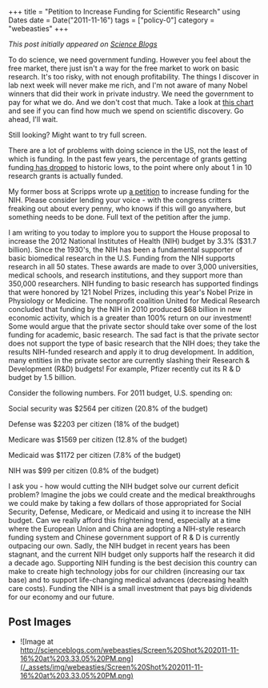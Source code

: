 +++
title = "Petition to Increase Funding for Scientific Research"
using Dates
date = Date("2011-11-16")
tags = ["policy-0"]
category = "webeasties"
+++

_This post initially appeared on [Science Blogs](http://scienceblogs.com/webeasties)_

To do science, we need government funding. However you feel about the free market, there just isn't a way for the free market to work on basic research. It's too risky, with not enough profitability. The things I discover in lab next week will never make me rich, and I'm not aware of many Nobel winners that did their work in private industry. We need the government to pay for what we do. 
And we don't cost that much. Take a look at [this chart](http://www.nytimes.com/interactive/2010/02/01/us/budget.html) and see if you can find how much we spend on scientific discovery. Go ahead, I'll wait.

Still looking? Might want to try full screen.

There are a lot of problems with doing science in the US, not the least of which is funding. In the past few years, the percentage of grants getting funding[ has dropped](http://report.nih.gov/NIHDatabook/Charts/Default.aspx?showm=Y&chartId=157&catId=2) to historic lows, to the point where only about 1 in 10 research grants is actually funded.

My former boss at Scripps wrote up [a petition](https://www.change.org/petitions/congress-increase-federal-research-funding-for-the-national-institutes-of-health) to increase funding for the NIH. Please consider lending your voice - with the congress critters freaking out about every penny, who knows if this will go anywhere, but something needs to be done. 
Full text of the petition after the jump.

I am writing to you today to implore you to support the House proposal to increase the 2012 National Institutes of Health (NIH) budget by 3.3% (\$31.7 billion). Since the 1930's, the NIH has been a fundamental supporter of basic biomedical research in the U.S. Funding from the NIH supports research in all 50 states. These awards are made to over 3,000 universities, medical schools, and research institutions, and they support more than 350,000 researchers. NIH funding to basic research has supported findings that were honored by 121 Nobel Prizes, including this year's Nobel Prize in Physiology or Medicine. The nonprofit coalition United for Medical Research concluded that funding by the NIH in 2010 produced \$68 billion in new economic activity, which is a greater than 100% return on our investment! 
Some would argue that the private sector should take over some of the lost funding for academic, basic research. The sad fact is that the private sector does not support the type of basic research that the NIH does; they take the results NIH-funded research and apply it to drug development. In addition, many entities in the private sector are currently slashing their Research & Development (R&D) budgets! For example, Pfizer recently cut its R & D budget by 1.5 billion.

Consider the following numbers. For 2011 budget, U.S. spending on:

Social security was \$2564 per citizen (20.8% of the budget)

Defense was \$2203 per citizen (18% of the budget)

Medicare was \$1569 per citizen (12.8% of the budget)

Medicaid was \$1172 per citizen (7.8% of the budget)

NIH was \$99 per citizen (0.8% of the budget)

I ask you - how would cutting the NIH budget solve our current deficit problem? Imagine the jobs we could create and the medical breakthroughs we could make by taking a few dollars of those appropriated for Social Security, Defense, Medicare, or Medicaid and using it to increase the NIH budget. 
Can we really afford this frightening trend, especially at a time where the European Union and China are adopting a NIH-style research funding system and Chinese government support of R & D is currently outpacing our own. Sadly, the NIH budget in recent years has been stagnant, and the current NIH budget only supports half the research it did a decade ago. Supporting NIH funding is the best decision this country can make to create high technology jobs for our children (increasing our tax base) and to support life-changing medical advances (decreasing health care costs). Funding the NIH is a small investment that pays big dividends for our economy and our future.

      
  

 ## Post Images

- ![Image at http://scienceblogs.com/webeasties/Screen%20Shot%202011-11-16%20at%203.33.05%20PM.png](/_assets/img/webeasties/Screen%20Shot%202011-11-16%20at%203.33.05%20PM.png)


